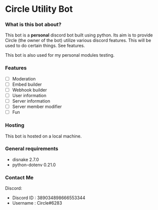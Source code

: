 # Circle Utility Bot

### What is this bot about?
This bot is a **personal** discord bot built using python. Its aim is to provide Circle (the owner of the bot) utilize various discord features. This will be used to do certain things. See features.

This bot is also used for my personal modules testing.

### Features
- [ ] Moderation
- [ ] Embed builder
- [ ] Webhook builder
- [ ] User information
- [ ] Server information
- [ ] Server member modifier
- [ ] Fun

### Hosting
This bot is hosted on a local machine.

### General requirements
- disnake 2.7.0
- python-dotenv 0.21.0

### Contact Me
Discord:
- Discord ID  : 389034898666553344
- Username    : Circle#6283

